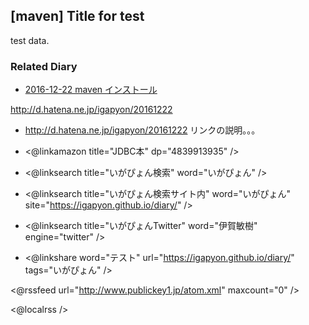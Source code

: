 ## [maven] Title for test

test data.


### Related Diary


* [2016-12-22 maven インストール](https://igapyon.github.io/diary/2016/ig161222.html)

http://d.hatena.ne.jp/igapyon/20161222

* http://d.hatena.ne.jp/igapyon/20161222 リンクの説明。。。


* <@linkamazon title="JDBC本" dp="4839913935" />
* <@linksearch title="いがぴょん検索" word="いがぴょん" />
* <@linksearch title="いがぴょん検索サイト内" word="いがぴょん" site="https://igapyon.github.io/diary/" />
* <@linksearch title="いがぴょんTwitter" word="伊賀敏樹" engine="twitter" />
* <@linkshare word="テスト" url="https://igapyon.github.io/diary/" tags="いがぴょん" />

<@rssfeed url="http://www.publickey1.jp/atom.xml" maxcount="0" />

<@localrss />
